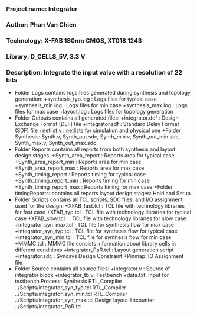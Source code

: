 ### Project name: Integrator
### Author: Phan Van Chien
### Technology: X-FAB 180nm CMOS, XT018 1243
### Library: D_CELLS_5V, 3.3 V
### Description: Integrate the input value with a resolution of 22 bits

- Folder Logs contains logs files generated during synthesis and topology generation: 
	+synthesis_typ.log : Logs files for typical case
	+synthesis_min.log : Logs files for min case
	+synthesis_max.log : Logs files for max case
	+layout.log	   : Logs files for topology generation 
- Folder Outputs contains all generated files:
	+integrator.def :  Design Exchange Format (DEF) file
	+integrator.sdf	:  Standard Delay Format (SDF) file
	+netlist.v      :  netlists for simulation and physical one
	+Folder Synthesis: Synth.v, Synth_out.sdc, Synth_min.v, Synth_out_min.sdc, Synth_max.v, Synth_out_max.sdc
- Folder Reports contains all reports from both synthesis and layout design stages:
	+Synth_area_report     : Reports area for typical case
	+Synth_area_report_min : Reports area for min case
	+Synth_area_report_max : Reports area for max case
	+Synth_timing_report     : Reports timing for typical case
	+Synth_timing_report_min : Reports timing for min case
	+Synth_timing_report_max : Reports timing for max case
	+Folder timingReports: contains all reports layout design stages: Hold and Setup 
- Folder Scripts contains all TCL scripts, SDC files, and I/O assignment used for the design:
	+XFAB_fast.tcl : TCL file with technology libraries for fast case 
	+XFAB_typ.tcl  : TCL file with technology libraries for typical case
	+XFAB_slow.tcl : : TCL file with technology libraries for slow case
	+integrator_syn_max.tcl : TCL file for synthesis flow for max case
	+integrator_syn_typ.tcl : TCL file for synthesis flow for typical case
	+integrator_syn_min.tcl : TCL file for synthesis flow for min case
	+MMMC.tcl : MMMC file consists information about library cells in different conditions
	+integrator_PaR.tcl : Layout generation script
	+integrator.sdc : Synosys Design Constraint
	+Pinmap:   IO Assignment file
- Folder Source contains all source files:
	+integrator.v : Source of integrator block
	+integrator_tb.v: Testbench
	+data.txt: Input for testbench
Process:
Synthesis
	RTL_Compiler ../Scripts/integrator_syn_typ.tcl
	RTL_Compiler ../Scripts/integrator_syn_min.tcl
	RTL_Compiler ../Scripts/integrator_syn_max.tcl
Design layout
	Encounter ../Scripts/integrator_PaR.tcl